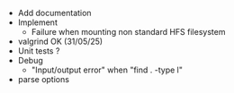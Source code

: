 - Add documentation
- Implement
    - Failure when mounting non standard HFS filesystem
- valgrind              OK (31/05/25)
- Unit tests ?
- Debug
    - "Input/output error" when "find . -type l"
- parse options
